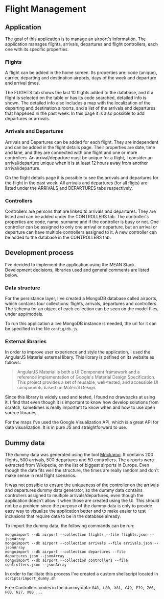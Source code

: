 # Flight Management

## Application
The goal of this application is to manage an airport's information. The application manages flights, arrivals, departures and flight controllers, each one with its specific properties.

### Flights
A flight can be added in the home screen. Its properties are: code (unique), carrier, departing and destination airports, days of the week and departure and arrival times. 

The FLIGHTS tab shows the last 10 flights added to the database, and if a flight is selected on the table or has its code searched, detailed info is shown. The detailed info also includes a map with the localization of the departing and destination airports, and a list of the arrivals and departures that happened in the past week. In this page it is also possible to add departures or arrivals.

### Arrivals and Departures
Arrivals and Departures can be added for each flight. They are independent and can be added in the flight details page. Their properties are date, time and lane, and they are connected with one flight and one or more controllers. An arrival/departure must be unique for a flight, I consider an arrival/departure unique when it is at least 12 hours away from another arrival/departure.

On the flight details page it is possible to see the arrivals and departures for the flight in the past week. All arrivals and departures (for all fligts) are listed under the ARRIVALS and DEPARTURES tabs respectively.

### Controllers
Controllers are persons that are linked to arrivals and departures. They are listed and can be added under the CONTROLLERS tab. The controller's properties are code, name, surname and if the controller is busy or not. One controller can be assigned to only one arrival or departure, but an arrival or departure can have multiple controllers assigned to it. A new controller can be added to the database in the CONTROLLERS tab.

## Development process
I've decided to implement the application using the MEAN Stack. Development decisions, libraries used and general comments are listed below.

### Data structure
For the persistance layer, I've created a MongoDB database called airports, which contains four collections: flights, arrivals, departures and controllers.
The schema for an object of each collection can be seen on the model files, under app/models.

To run this application a live MongoDB instance is needed, the url for it can be specified in the file `config/db.js`.

### External libraries
In order to improve user experience and style the application, I used the AngularJS Material external libary. This library is defined on its website as follows:

>AngularJS Material is both a UI Component framework and a reference implementation of Google's Material Design Specification. This project provides a set of reusable, well-tested, and accessible UI components based on Material Design.

Since this library is widely used and tested, I found no drawbacks at using it. I find that even though it is important to know how develop solutions from scratch, sometimes is really important to know when and how to use open source libraries.

For the maps I've used the Google Visualization API, which is a great API for data visualization. It is in pure JS and straightforward to use.

## Dummy data
The dummy data was generated using the tool [Mockaroo](http://www.mockaroo.com). 
It contains 200 flights, 500 arrivals, 500 departures and 50 controllers. The airports were extracted from Wikipedia, on the list of biggest airports in Europe.
Even though the data fits well the structure, the times are really random and don't make sense in real flight scenarios.

It was not possible to ensure the uniqueness of the controller on the arrivals and departures dummy data generator, so the dummy data contains controllers assigned to multiple arrivals/departures, even though the application doesn't allow it when those are created using the UI. This should not be a problem since the purpose of the dummy data is only to provide easy way to visualize the application better and to make easier to test inclusions that require data to be in the database already.

To import the dummy data, the following commands can be run:  

`mongoimport --db airport --collection flights --file flights.json --jsonArray`  
`mongoimport --db airport --collection arrivals --file arrivals.json --jsonArray`  
`mongoimport --db airport --collection departures --file departures.json --jsonArray`  
`mongoimport --db airport --collection controllers --file controllers.json --jsonArray`  

In order to facilitate this process I've created a custom shellscript located in `scripts/import_dummy.sh`

Free Controllers codes in the dummy data:
`B48, L80, X81, C49, P79, Z66, F00, N27, X80 ...`